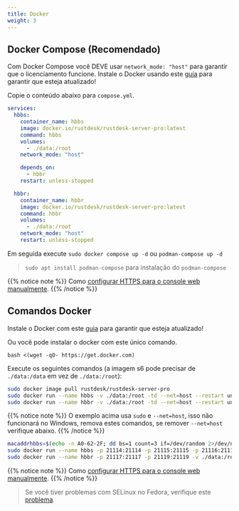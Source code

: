```yaml
---
title: Docker
weight: 3
---
```


## Docker Compose (Recomendado)

Com Docker Compose você DEVE usar `network_mode: "host"` para garantir que o licenciamento funcione. Instale o Docker usando este [guia](https://docs.docker.com/engine/install) para garantir que esteja atualizado!

Copie o conteúdo abaixo para `compose.yml`.

```yaml
services:
  hbbs:
    container_name: hbbs
    image: docker.io/rustdesk/rustdesk-server-pro:latest
    command: hbbs
    volumes:
      - ./data:/root
    network_mode: "host"

    depends_on:
      - hbbr
    restart: unless-stopped

  hbbr:
    container_name: hbbr
    image: docker.io/rustdesk/rustdesk-server-pro:latest
    command: hbbr
    volumes:
      - ./data:/root
    network_mode: "host"
    restart: unless-stopped
```

Em seguida execute `sudo docker compose up -d` ou `podman-compose up -d`

> `sudo apt install podman-compose` para instalação do `podman-compose`

{{% notice note %}}
Como [configurar HTTPS para o console web manualmente](https://rustdesk.com/docs/en/self-host/rustdesk-server-pro/faq/#set-up-https-for-web-console-manually).
{{% /notice %}}

## Comandos Docker

Instale o Docker com este [guia](https://docs.docker.com/engine/install) para garantir que esteja atualizado!

Ou você pode instalar o docker com este único comando.

```
bash <(wget -qO- https://get.docker.com)
```

Execute os seguintes comandos (a imagem s6 pode precisar de `./data:/data` em vez de `./data:/root`):

```sh
sudo docker image pull rustdesk/rustdesk-server-pro
sudo docker run --name hbbs -v ./data:/root -td --net=host --restart unless-stopped docker.io/rustdesk/rustdesk-server-pro hbbs
sudo docker run --name hbbr -v ./data:/root -td --net=host --restart unless-stopped docker.io/rustdesk/rustdesk-server-pro hbbr
```

{{% notice note %}}
O exemplo acima usa `sudo` e `--net=host`, isso não funcionará no Windows, remova estes comandos, se remover `--net=host` verifique abaixo.
{{% /notice %}}

```sh
macaddrhbbs=$(echo -n A0-62-2F; dd bs=1 count=3 if=/dev/random 2>/dev/null |hexdump -v -e '/1 "-%02X"')
sudo docker run --name hbbs -p 21114:21114 -p 21115:21115 -p 21116:21116 -p 21116:21116/udp -p 21118:21118 -v ./data:/root -td --mac-address="$macaddrhbbs" --restart unless-stopped docker.io/rustdesk/rustdesk-server-pro hbbs
sudo docker run --name hbbr -p 21117:21117 -p 21119:21119 -v ./data:/root -td --restart unless-stopped docker.io/rustdesk/rustdesk-server-pro hbbr
```

{{% notice note %}}
Como [configurar HTTPS para o console web manualmente](https://rustdesk.com/docs/en/self-host/rustdesk-server-pro/faq/#set-up-https-for-web-console-manually).
{{% /notice %}}


> Se você tiver problemas com SELinux no Fedora, verifique este [problema](https://github.com/rustdesk/rustdesk-server/issues/230).